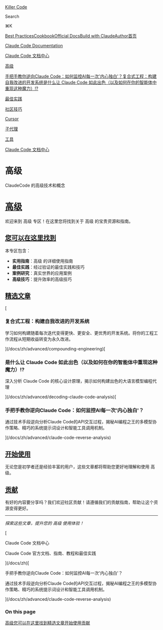 [Killer Code](/)

Search

⌘K

[Best Practices](/docs)[Cookbook](https://github.com/foreveryh/claude-code-cookbook)[Official Docs](https://claude.ai/code)[Build with Claude](https://www.anthropic.com/learn/build-with-claude)[Author](https://x.com/Stephen4171127)[首页](/docs)

[Claude Code Documentation](/docs/en)

[Claude Code 文档中心](/docs/zh)

[高级](/docs/zh/advanced)

[手把手教你逆向Claude Code：如何监控AI每一次'内心独白'？](/docs/zh/advanced/claude-code-reverse-analysis)[复合式工程：构建自我改进的开发系统](/docs/zh/advanced/compounding-engineering)[是什么让 Claude Code 如此出色（以及如何在你的智能体中重现这种魔力）!?](/docs/zh/advanced/decoding-claude-code-analysis)

[最佳实践](/docs/zh/best-practices)

[社区技巧](/docs/zh/community-tips)

[Cursor](/docs/zh/cursor)

[子代理](/docs/zh/sub-agents)

[工具](/docs/zh/tools)

[Claude Code 文档中心](/docs/zh)

# 高级

ClaudeCode 的高级技术和概念

# [高级](#高级)

欢迎来到 高级 专区！在这里您将找到关于 高级 的宝贵资源和指南。

## [您可以在这里找到](#您可以在这里找到)

本专区包含：

*   **实用指南**：高级 的详细使用指南
*   **最佳实践**：经过验证的最佳实践和技巧
*   **案例研究**：真实世界的应用案例
*   **高级技巧**：提升效率的高级技巧

## [精选文章](#精选文章)

[

### 复合式工程：构建自我改进的开发系统

学习如何构建随着每次迭代变得更快、更安全、更优秀的开发系统。将你的工程工作流程从短期收益转变为永久改进。

](/docs/zh/advanced/compounding-engineering)[

### 是什么让 Claude Code 如此出色（以及如何在你的智能体中重现这种魔力）!?

深入分析 Claude Code 的核心设计原理，揭示如何构建出色的大语言模型编程代理

](/docs/zh/advanced/decoding-claude-code-analysis)[

### 手把手教你逆向Claude Code：如何监控AI每一次'内心独白'？

通过技术手段逆向分析Claude Code的API交互过程，揭秘AI编程之王的多模型协作策略、精巧的系统提示词设计和智能工具调用机制。

](/docs/zh/advanced/claude-code-reverse-analysis)

## [开始使用](#开始使用)

无论您是初学者还是经验丰富的用户，这些文章都将帮助您更好地理解和使用 高级。

## [贡献](#贡献)

有好的内容要分享吗？我们欢迎社区贡献！请遵循我们的贡献指南，帮助让这个资源变得更好。

* * *

_探索这些文章，提升您的 高级 使用体验！_

[

Claude Code 文档中心

Claude Code 官方文档、指南、教程和最佳实践

](/docs/zh)[

手把手教你逆向Claude Code：如何监控AI每一次'内心独白'？

通过技术手段逆向分析Claude Code的API交互过程，揭秘AI编程之王的多模型协作策略、精巧的系统提示词设计和智能工具调用机制。

](/docs/zh/advanced/claude-code-reverse-analysis)

### On this page

[高级](#高级)[您可以在这里找到](#您可以在这里找到)[精选文章](#精选文章)[开始使用](#开始使用)[贡献](#贡献)